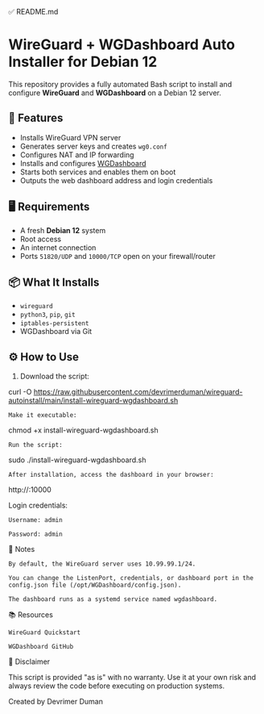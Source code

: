 ✅ README.md

# WireGuard + WGDashboard Auto Installer for Debian 12

This repository provides a fully automated Bash script to install and configure **WireGuard** and **WGDashboard** on a Debian 12 server.

## 🚀 Features

- Installs WireGuard VPN server
- Generates server keys and creates `wg0.conf`
- Configures NAT and IP forwarding
- Installs and configures [WGDashboard](https://github.com/donaldzou/WGDashboard)
- Starts both services and enables them on boot
- Outputs the web dashboard address and login credentials

## 🖥️ Requirements

- A fresh **Debian 12** system
- Root access
- An internet connection
- Ports `51820/UDP` and `10000/TCP` open on your firewall/router

## 📦 What It Installs

- `wireguard`
- `python3`, `pip`, `git`
- `iptables-persistent`
- WGDashboard via Git

## ⚙️ How to Use

1. Download the script:

curl -O https://raw.githubusercontent.com/devrimerduman/wireguard-autoinstall/main/install-wireguard-wgdashboard.sh

    Make it executable:

chmod +x install-wireguard-wgdashboard.sh

    Run the script:

sudo ./install-wireguard-wgdashboard.sh

    After installation, access the dashboard in your browser:

http://<your-server-ip>:10000

Login credentials:

    Username: admin

    Password: admin

🔐 Notes

    By default, the WireGuard server uses 10.99.99.1/24.

    You can change the ListenPort, credentials, or dashboard port in the config.json file (/opt/WGDashboard/config.json).

    The dashboard runs as a systemd service named wgdashboard.

📚 Resources

    WireGuard Quickstart

    WGDashboard GitHub

🛑 Disclaimer

This script is provided "as is" with no warranty. Use it at your own risk and always review the code before executing on production systems.

Created by Devrimer Duman